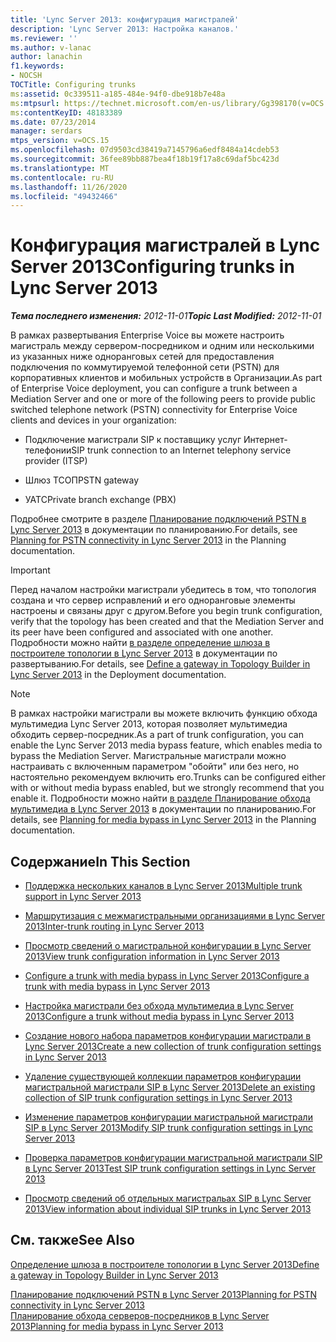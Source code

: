 ```yaml
---
title: 'Lync Server 2013: конфигурация магистралей'
description: 'Lync Server 2013: Настройка каналов.'
ms.reviewer: ''
ms.author: v-lanac
author: lanachin
f1.keywords:
- NOCSH
TOCTitle: Configuring trunks
ms:assetid: 0c339511-a185-484e-94f0-dbe918b7e48a
ms:mtpsurl: https://technet.microsoft.com/en-us/library/Gg398170(v=OCS.15)
ms:contentKeyID: 48183389
ms.date: 07/23/2014
manager: serdars
mtps_version: v=OCS.15
ms.openlocfilehash: 07d9503cd38419a7145796a6edf8484a14cdeb53
ms.sourcegitcommit: 36fee89bb887bea4f18b19f17a8c69daf5bc423d
ms.translationtype: MT
ms.contentlocale: ru-RU
ms.lasthandoff: 11/26/2020
ms.locfileid: "49432466"
---
```

# <a name="configuring-trunks-in-lync-server-2013"></a><span data-ttu-id="d7383-103">Конфигурация магистралей в Lync Server 2013</span><span class="sxs-lookup"><span data-stu-id="d7383-103">Configuring trunks in Lync Server 2013</span></span>

<div data-xmlns="http://www.w3.org/1999/xhtml">

<div class="topic" data-xmlns="http://www.w3.org/1999/xhtml" data-msxsl="urn:schemas-microsoft-com:xslt" data-cs="https://msdn.microsoft.com/">

<div data-asp="https://msdn2.microsoft.com/asp">



</div>

<div id="mainSection">

<div id="mainBody"><span data-ttu-id="d7383-104">

<span> </span></span><span class="sxs-lookup"><span data-stu-id="d7383-104">

<span> </span></span></span>

<span data-ttu-id="d7383-105">_**Тема последнего изменения:** 2012-11-01_</span><span class="sxs-lookup"><span data-stu-id="d7383-105">_**Topic Last Modified:** 2012-11-01_</span></span>

<span data-ttu-id="d7383-106">В рамках развертывания Enterprise Voice вы можете настроить магистраль между сервером-посредником и одним или несколькими из указанных ниже одноранговых сетей для предоставления подключения по коммутируемой телефонной сети (PSTN) для корпоративных клиентов и мобильных устройств в Организации.</span><span class="sxs-lookup"><span data-stu-id="d7383-106">As part of Enterprise Voice deployment, you can configure a trunk between a Mediation Server and one or more of the following peers to provide public switched telephone network (PSTN) connectivity for Enterprise Voice clients and devices in your organization:</span></span>

  - <span data-ttu-id="d7383-107">Подключение магистрали SIP к поставщику услуг Интернет-телефонии</span><span class="sxs-lookup"><span data-stu-id="d7383-107">SIP trunk connection to an Internet telephony service provider (ITSP)</span></span>

  - <span data-ttu-id="d7383-108">Шлюз ТСОП</span><span class="sxs-lookup"><span data-stu-id="d7383-108">PSTN gateway</span></span>

  - <span data-ttu-id="d7383-109">УАТС</span><span class="sxs-lookup"><span data-stu-id="d7383-109">Private branch exchange (PBX)</span></span>

<span data-ttu-id="d7383-110">Подробнее смотрите в разделе [Планирование подключений PSTN в Lync Server 2013](lync-server-2013-planning-for-pstn-connectivity.md) в документации по планированию.</span><span class="sxs-lookup"><span data-stu-id="d7383-110">For details, see [Planning for PSTN connectivity in Lync Server 2013](lync-server-2013-planning-for-pstn-connectivity.md) in the Planning documentation.</span></span>

<div>


> [!IMPORTANT]  
> <span data-ttu-id="d7383-111">Перед началом настройки магистрали убедитесь в том, что топология создана и что сервер исправлений и его одноранговые элементы настроены и связаны друг с другом.</span><span class="sxs-lookup"><span data-stu-id="d7383-111">Before you begin trunk configuration, verify that the topology has been created and that the Mediation Server and its peer have been configured and associated with one another.</span></span> <span data-ttu-id="d7383-112">Подробности можно найти <A href="lync-server-2013-define-a-gateway-in-topology-builder.md">в разделе определение шлюза в построителе топологии в Lync Server 2013</A> в документации по развертыванию.</span><span class="sxs-lookup"><span data-stu-id="d7383-112">For details, see <A href="lync-server-2013-define-a-gateway-in-topology-builder.md">Define a gateway in Topology Builder in Lync Server 2013</A> in the Deployment documentation.</span></span>



</div>

<div>


> [!NOTE]  
> <span data-ttu-id="d7383-113">В рамках настройки магистрали вы можете включить функцию обхода мультимедиа Lync Server 2013, которая позволяет мультимедиа обходить сервер-посредник.</span><span class="sxs-lookup"><span data-stu-id="d7383-113">As a part of trunk configuration, you can enable the Lync Server 2013 media bypass feature, which enables media to bypass the Mediation Server.</span></span> <span data-ttu-id="d7383-114">Магистральные магистрали можно настраивать с включенным параметром "обойти" или без него, но настоятельно рекомендуем включить его.</span><span class="sxs-lookup"><span data-stu-id="d7383-114">Trunks can be configured either with or without media bypass enabled, but we strongly recommend that you enable it.</span></span> <span data-ttu-id="d7383-115">Подробности можно найти <A href="lync-server-2013-planning-for-media-bypass.md">в разделе Планирование обхода мультимедиа в Lync Server 2013</A> в документации по планированию.</span><span class="sxs-lookup"><span data-stu-id="d7383-115">For details, see <A href="lync-server-2013-planning-for-media-bypass.md">Planning for media bypass in Lync Server 2013</A> in the Planning documentation.</span></span>



</div>

<div>

## <a name="in-this-section"></a><span data-ttu-id="d7383-116">Содержание</span><span class="sxs-lookup"><span data-stu-id="d7383-116">In This Section</span></span>

  - [<span data-ttu-id="d7383-117">Поддержка нескольких каналов в Lync Server 2013</span><span class="sxs-lookup"><span data-stu-id="d7383-117">Multiple trunk support in Lync Server 2013</span></span>](lync-server-2013-multiple-trunk-support.md)

  - [<span data-ttu-id="d7383-118">Маршрутизация с межмагистральными организациями в Lync Server 2013</span><span class="sxs-lookup"><span data-stu-id="d7383-118">Inter-trunk routing in Lync Server 2013</span></span>](lync-server-2013-inter-trunk-routing.md)

  - [<span data-ttu-id="d7383-119">Просмотр сведений о магистральной конфигурации в Lync Server 2013</span><span class="sxs-lookup"><span data-stu-id="d7383-119">View trunk configuration information in Lync Server 2013</span></span>](lync-server-2013-view-trunk-configuration-information.md)

  - [<span data-ttu-id="d7383-120">Configure a trunk with media bypass in Lync Server 2013</span><span class="sxs-lookup"><span data-stu-id="d7383-120">Configure a trunk with media bypass in Lync Server 2013</span></span>](lync-server-2013-configure-a-trunk-with-media-bypass.md)

  - [<span data-ttu-id="d7383-121">Настройка магистрали без обхода мультимедиа в Lync Server 2013</span><span class="sxs-lookup"><span data-stu-id="d7383-121">Configure a trunk without media bypass in Lync Server 2013</span></span>](lync-server-2013-configure-a-trunk-without-media-bypass.md)

  - [<span data-ttu-id="d7383-122">Создание нового набора параметров конфигурации магистрали в Lync Server 2013</span><span class="sxs-lookup"><span data-stu-id="d7383-122">Create a new collection of trunk configuration settings in Lync Server 2013</span></span>](lync-server-2013-create-a-new-collection-of-trunk-configuration-settings.md)

  - [<span data-ttu-id="d7383-123">Удаление существующей коллекции параметров конфигурации магистральной магистрали SIP в Lync Server 2013</span><span class="sxs-lookup"><span data-stu-id="d7383-123">Delete an existing collection of SIP trunk configuration settings in Lync Server 2013</span></span>](lync-server-2013-delete-an-existing-collection-of-sip-trunk-configuration-settings.md)

  - [<span data-ttu-id="d7383-124">Изменение параметров конфигурации магистральной магистрали SIP в Lync Server 2013</span><span class="sxs-lookup"><span data-stu-id="d7383-124">Modify SIP trunk configuration settings in Lync Server 2013</span></span>](lync-server-2013-modify-sip-trunk-configuration-settings.md)

  - [<span data-ttu-id="d7383-125">Проверка параметров конфигурации магистральной магистрали SIP в Lync Server 2013</span><span class="sxs-lookup"><span data-stu-id="d7383-125">Test SIP trunk configuration settings in Lync Server 2013</span></span>](lync-server-2013-test-sip-trunk-configuration-settings.md)

  - [<span data-ttu-id="d7383-126">Просмотр сведений об отдельных магистральах SIP в Lync Server 2013</span><span class="sxs-lookup"><span data-stu-id="d7383-126">View information about individual SIP trunks in Lync Server 2013</span></span>](lync-server-2013-view-information-about-individual-sip-trunks.md)

</div>

<div>

## <a name="see-also"></a><span data-ttu-id="d7383-127">См. также</span><span class="sxs-lookup"><span data-stu-id="d7383-127">See Also</span></span>


[<span data-ttu-id="d7383-128">Определение шлюза в построителе топологии в Lync Server 2013</span><span class="sxs-lookup"><span data-stu-id="d7383-128">Define a gateway in Topology Builder in Lync Server 2013</span></span>](lync-server-2013-define-a-gateway-in-topology-builder.md)  


[<span data-ttu-id="d7383-129">Планирование подключений PSTN в Lync Server 2013</span><span class="sxs-lookup"><span data-stu-id="d7383-129">Planning for PSTN connectivity in Lync Server 2013</span></span>](lync-server-2013-planning-for-pstn-connectivity.md)  
[<span data-ttu-id="d7383-130">Планирование обхода серверов-посредников в Lync Server 2013</span><span class="sxs-lookup"><span data-stu-id="d7383-130">Planning for media bypass in Lync Server 2013</span></span>](lync-server-2013-planning-for-media-bypass.md)  
  

<span data-ttu-id="d7383-131"></div>

</div>

<span> </span>

</div>

</div>

</span><span class="sxs-lookup"><span data-stu-id="d7383-131"></div>

</div>

<span> </span>

</div>

</div>

</span></span></div>

